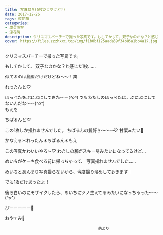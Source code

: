 ```yaml
---
title: 写真祭り(5枚だけやけど♡)
date: 2017-12-26
tags: 涼花萌
categories: 
- 成员博客
- 涼花萌
description: クリスマスパーチーで撮った写真です。もしてかして、双子なのかな？と感じた1枚……似てるのは髪型だけだけどね～～！笑れったんと♡ほっぺたをぷにぷにし...
cover: https://files.zzzhxxx.top/img/f1b0bf125aada59f34b85a1bb4a15.jpg 
---
```






クリスマスパーチーで撮った写真です。




もしてかして、
双子なのかな？と感じた1枚……








似てるのは髪型だけだけどね～～！笑






れったんと♡







ほっぺたをぷにぷにしてきた〜〜(*^o^*)
でもわたしのほっぺたは、ぷにぷにしてないんだな〜〜(*^o^*)                 
                                              もえを






ちぱるんと♡






この1枚しか撮れませんでした。
ちぱるんの髪好き〜〜〜♡
甘栗みたい🌰






かなえる＊れったん＊ちぱるん＊もえ






この写真かわいいやろ〜♡
わたしの腕がスキー場みたいになってるけど…






めいちがケーキ食べる前に帰っちゃって、
写真撮れませんでした……

めいちとあんまり写真撮らないから、今度撮り溜めしておきます！




でも1枚だけあったよ！



後ろ白いのにモザイクしたら、めいちにツノ生えてるみたいになっちゃった〜〜(*^o^*)







ぴーーーーー🐥








おやすみ💫


                                               萌より


